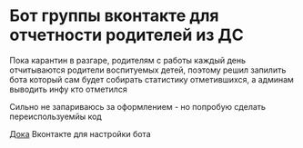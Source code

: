 # Бот группы вконтакте для отчетности родителей из ДС

Пока карантин в разгаре, родителям с работы каждый день
отчитываются родители воспитуемых детей, поэтому решил запилить бота
который сам будет собирать статистику отметившихся, а админам
выводить инфу кто отметился

Сильно не запариваюсь за оформлением - но попробую сделать
переиспользуемйы код

[Дока](https://vk.com/dev/bizmessages_doc) Вконтакте для настройки бота